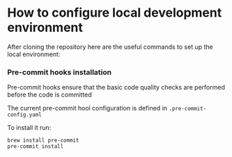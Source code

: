 # How to configure local development environment

After cloning the repository here are the useful commands to set up the local environment:

### Pre-commit hooks installation
Pre-commit hooks ensure that the basic code quality checks are performed before the code is committed

The current pre-commit hool configuration is defined in `.pre-commit-config.yaml`

To install it run:

```shell
brew install pre-commit
pre-commit install
```